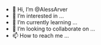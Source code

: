 - 👋 Hi, I’m @AlessArver
- 👀 I’m interested in ...
- 🌱 I’m currently learning ...
- 💞️ I’m looking to collaborate on ...
- 📫 How to reach me ...

<!---
AlessArver/AlessArver is a ✨ special ✨ repository because its `README.md` (this file) appears on your GitHub profile.
You can click the Preview link to take a look at your changes.
--->
